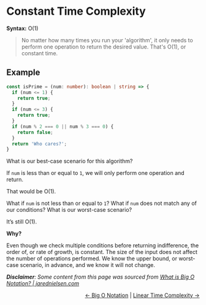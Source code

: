 # Constant Time Complexity

**Syntax:** O(1)

> No matter how many times you run your 'algorithm', it only needs to perform one operation to return the desired value. That's O(1), or constant time.

## Example

```typescript
const isPrime = (num: number): boolean | string => {
  if (num <= 1) {
    return true;
  }
  if (num <= 3) {
    return true;
  }
  if (num % 2 === 0 || num % 3 === 0) {
    return false;
  }
  return 'Who cares?';
}
```

What is our best-case scenario for this algorithm?

If `num` is less than or equal to `1`, we will only perform one operation and return.

That would be O(1).

What if `num` is not less than or equal to `1`? What if `num` does not match any of our conditions? What is our worst-case scenario?

It’s still O(1).

**Why?**

Even though we check multiple conditions before returning indifference, the order of, or rate of growth, is constant. The size of the input does not affect the number of operations performed. We know the upper bound, or worst-case scenario, in advance, and we know it will not change.

_**Disclaimer**: Some content from this page was sourced from [What is Big O Notation? | jarednielsen.com](https://jarednielsen.com/big-o-notation/)_

<div align="right">
  <a href="../README.md"><- Big O Notation</a> | 
  <a href="./constant-time-complexity/README.md#linear-time-complexity">Linear Time Complexity -></a>
</div>
